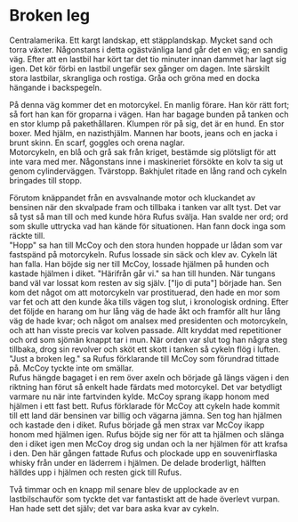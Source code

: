 # Broken leg

Centralamerika. Ett kargt landskap, ett stäpplandskap. Mycket sand och torra växter. Någonstans i detta ogästvänliga land går det en väg; en sandig väg. Efter att en lastbil har kört tar det tio minuter innan dammet har lagt sig igen. Det kör förbi en lastbil ungefär sex gånger om dagen. Inte särskilt stora lastbilar, skrangliga och rostiga. Gråa och gröna med en docka hängande i backspegeln.

På denna väg kommer det en motorcykel. En manlig förare. Han kör rätt fort; så fort han kan för groparna i vägen. Han har bagage bunden på tanken och en stor klump på pakethållaren. Klumpen rör på sig, det är en hund. En stor boxer. Med hjälm, en nazisthjälm. Mannen har boots, jeans och en jacka i brunt skinn. En scarf, goggles och orena naglar.  
Motorcykeln, en blå och grå sak från kriget, bestämde sig plötsligt för att inte vara med mer. Någonstans inne i maskineriet försökte en kolv ta sig ut genom cylinderväggen. Tvärstopp. Bakhjulet ritade en lång rand och cykeln bringades till stopp.

Förutom knäppandet från en avsvalnande motor och kluckandet av bensinen när den skvalpade fram och tillbaka i tanken var allt tyst. Det var så tyst så man till och med kunde höra Rufus svälja. Han svalde ner ord; ord som skulle uttrycka vad han kände för situationen. Han fann dock inga som räckte till.  
"Hopp" sa han till McCoy och den stora hunden hoppade ur lådan som var fastspänd på motorcykeln. Rufus lossade sin säck och klev av. Cykeln lät han falla. Han böjde sig ner till McCoy, lossade hjälmen på hunden och kastade hjälmen i diket. "Härifrån går vi." sa han till hunden. När tungans band väl var lossat kom resten av sig själv. ["Ijo di puta"] började han. Sen kom det något om att motorcykeln var prostituerad, den hade en mor som var fet och att den kunde åka tills vägen tog slut, i kronologisk ordning. Efter det följde en harang om hur lång väg de hade åkt och framför allt hur lång väg de hade kvar; och något om analsex med presidenten och motorcykeln, och att han visste precis var kolven passade. Allt kryddat med repetitioner och ord som sjömän knappt tar i mun. När orden var slut tog han några steg tillbaka, drog sin revolver och sköt ett skott i tanken så cykeln flög i luften. "Just a broken leg." sa Rufus förklarande till McCoy som förundrad tittade på. McCoy tyckte inte om smällar.  
Rufus hängde bagaget i en rem över axeln och började gå längs vägen i den riktning han förut så enkelt hade färdats med motorcykel. Det var betydligt varmare nu när inte fartvinden kylde. McCoy sprang ikapp honom med hjälmen i ett fast bett. Rufus förklarade för McCoy att cykeln hade kommit till ett land där bensinen var billig och vägarna jämna. Sen tog han hjälmen och kastade den i diket. Rufus började gå men strax var McCoy ikapp honom med hjälmen igen. Rufus böjde sig ner för att ta hjälmen och slänga den i diket igen men McCoy drog sig undan och la ner hjälmen för att krafsa i den. Den här gången fattade Rufus och plockade upp en souvenirflaska whisky från under en läderrem i hjälmen. De delade broderligt, hälften hälldes upp i hjälmen och resten gick till Rufus.

Två timmar och en knapp mil senare blev de upplockade av en lastbilschauför som tyckte det var fantastiskt att de hade överlevt vurpan. Han hade sett det själv; det var bara aska kvar av cykeln.
